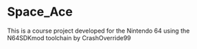 # Space_Ace

This is a course project developed for the Nintendo 64 using the N64SDKmod toolchain by CrashOverride99
